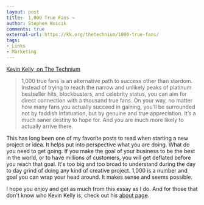 ```yaml
---
layout: post
title:  1,000 True Fans →
author: Stephen Woicik
comments: true
external-url: https://kk.org/thetechnium/1000-true-fans/
tags:
- Links
- Marketing
---
```

[Kevin Kelly, on The Technium](https://kk.org/thetechnium/1000-true-fans/)
> 1,000 true fans is an alternative path to success other than stardom. Instead of trying to reach the narrow and unlikely peaks of platinum bestseller hits, blockbusters, and celebrity status, you can aim for direct connection with a thousand true fans. On your way, no matter how many fans you actually succeed in gaining, you’ll be surrounded not by faddish infatuation, but by genuine and true appreciation. It’s a much saner destiny to hope for. And you are much more likely to actually arrive there.

This has long been one of my favorite posts to read when starting a new project or idea. It helps put into perspective what you are doing. What do you need to get going. If you make the goal of your business to be the best in the world, or to have millions of customers, you will get deflated before you reach that goal. It's too big and too broad to understand during the day to day grind of doing any kind of creative project. 1,000 is a number and goal you can wrap your head around. It makes sense and seems possible.

I hope you enjoy and get as much from this essay as I do. And for those that don't know who Kevin Kelly is, check out his [about page](https://kk.org/about-me).
